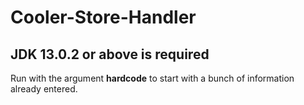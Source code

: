 # Cooler-Store-Handler
## **JDK 13.0.2 or above is required**

Run with the argument **hardcode** to start with a bunch of information already entered.
